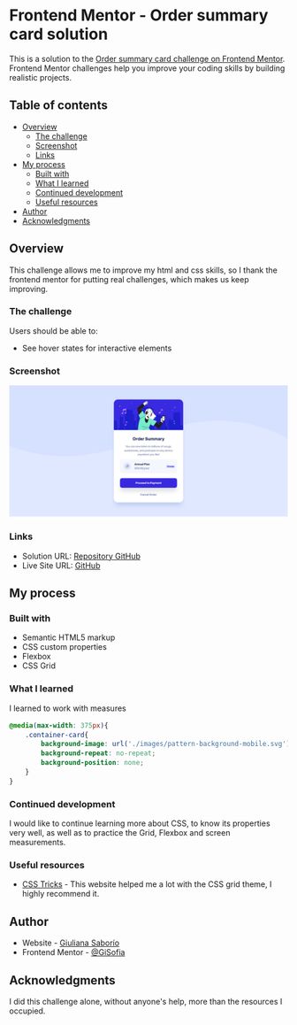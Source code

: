 # Frontend Mentor - Order summary card solution

This is a solution to the [Order summary card challenge on Frontend Mentor](https://www.frontendmentor.io/challenges/order-summary-component-QlPmajDUj). Frontend Mentor challenges help you improve your coding skills by building realistic projects. 

## Table of contents

- [Overview](#overview)
  - [The challenge](#the-challenge)
  - [Screenshot](#screenshot)
  - [Links](#links)
- [My process](#my-process)
  - [Built with](#built-with)
  - [What I learned](#what-i-learned)
  - [Continued development](#continued-development)
  - [Useful resources](#useful-resources)
- [Author](#author)
- [Acknowledgments](#acknowledgments)

## Overview

This challenge allows me to improve my html and css skills, so I thank the frontend mentor for putting real challenges, which makes us keep improving.

### The challenge

Users should be able to:

- See hover states for interactive elements

### Screenshot

![](./assets/images/screenshot_solution.png)

### Links

- Solution URL: [Repository GitHub](https://gisofia.github.io/OrderSummary/)
- Live Site URL: [GitHub](https://gisofia.github.io/OrderSummary/)

## My process

### Built with

- Semantic HTML5 markup
- CSS custom properties
- Flexbox
- CSS Grid


### What I learned

I learned to work with measures

```css
@media(max-width: 375px){
    .container-card{
        background-image: url('./images/pattern-background-mobile.svg');
        background-repeat: no-repeat;
        background-position: none;
    }
}
```

### Continued development

I would like to continue learning more about CSS, to know its properties very well, as well as to practice the Grid, Flexbox and screen measurements.

### Useful resources

- [CSS Tricks](https://css-tricks.com/snippets/css/complete-guide-grid/) - This website helped me a lot with the CSS grid theme, I highly recommend it.

## Author

- Website - [Giuliana Saborío](https://gisofia.github.io/portfolio/)
- Frontend Mentor - [@GiSofia](https://www.frontendmentor.io/profile/GiSofia)

## Acknowledgments

I did this challenge alone, without anyone's help, more than the resources I occupied.
